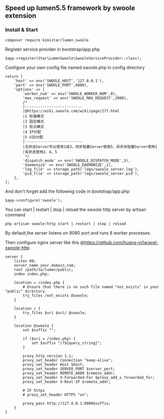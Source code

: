 ## Speed up lumen5.5 framework by swoole extension

### Install & Start
```
composer require kimistar/lumen_swoole
```

Register service provider in bootstrap/app.php
```
$app->register(Star\LumenSwoole\SwooleServiceProvider::class);
```

Configure your own config file named swoole.php in config directory
```
return [
    'host' => env('SWOOLE_HOST','127.0.0.1'),
    'port' => env('SWOOLE_PORT',8080),
    'options' => [
        'worker_num' => env('SWOOLE_WORKER_NUM',8),
        'max_request' => env('SWOOLE_MAX_REQUEST',2000),
        /*
        |--------------------------
        |@https://wiki.swoole.com/wiki/page/277.html
        |1 轮循模式
        |2 固定模式
        |3 抢占模式
        |4 IP分配
        |5 UID分配
        |--------------------------
        |无状态Server可以使用1或3，同步阻塞Server使用3，异步非阻塞Server使用1
        |有状态使用2、4、5
         */
        'dispatch_mode' => env('SWOOLE_DISPATCH_MODE',3),
        'daemonize' => env('SWOOLE_DAEMONIZE',1),
        'log_file' => storage_path('logs/swoole_server.log'),
        'pid_file' => storage_path('logs/swoole_server.pid'),
    ],
];
```
And don't forget add the following code in bootstrap/app.php

```
$app->configure('swoole');
```

You can start | restart | stop | reload the swoole http server by artisan command
```
php artisan swoole:http start | restart | stop | reload
```

By default,the server listens on 8080 port and runs 8 worker processes.

Then configure nginx server like this  @https://github.com/huang-yi/laravel-swoole-http
```nginx
server {
    listen 80;
    server_name your.domain.com;
    root /path/to/lumen/public;
    index index.php;

    location = /index.php {
        # Ensure that there is no such file named "not_exists" in your "public" directory.
        try_files /not_exists @swoole;
    }

    location / {
        try_files $uri $uri/ @swoole;
    }

    location @swoole {
        set $suffix "";
        
        if ($uri = /index.php) {
            set $suffix "/?${query_string}";
        }
    
        proxy_http_version 1.1;
        proxy_set_header Connection "keep-alive";
        proxy_set_header Host $host;
        proxy_set_header SERVER_PORT $server_port;
        proxy_set_header REMOTE_ADDR $remote_addr;
        proxy_set_header X-Forwarded-For $proxy_add_x_forwarded_for;
        proxy_set_header X-Real-IP $remote_addr;

        # IF https
        # proxy_set_header HTTPS "on";

        proxy_pass http://127.0.0.1:8080$suffix;
    }
}
```
